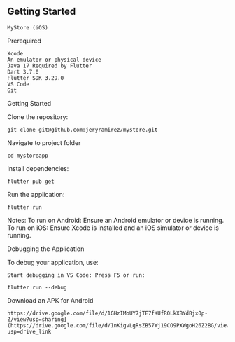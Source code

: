 
## Getting Started

    MyStore (iOS)

Prerequired

    Xcode
    An emulator or physical device
    Java 17 Required by Flutter
    Dart 3.7.0
    Flutter SDK 3.29.0
    VS Code
    Git

Getting Started

Clone the repository:

    git clone git@github.com:jeryramirez/mystore.git

Navigate to project folder
    
    cd mystoreapp

Install dependencies:

    flutter pub get

Run the application:

    flutter run
    
Notes:
        To run on Android: Ensure an Android emulator or device is running.
        To run on iOS: Ensure Xcode is installed and an iOS simulator or device is running.

Debugging the Application

To debug your application, use:

    Start debugging in VS Code: Press F5 or run:

    flutter run --debug

    
Download an APK for Android

    https://drive.google.com/file/d/1GHzIMoUY7jTE7fKUfR0LkXBYdBjx0p-Z/view?usp=sharing](https://drive.google.com/file/d/1nKigvLgRsZB57Wj19CO9PXWgoH26Z2BG/view?usp=drive_link
